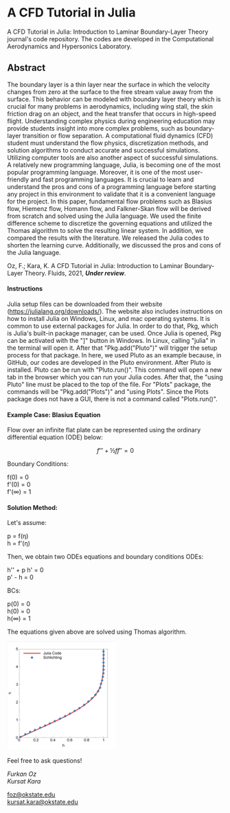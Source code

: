 # A CFD Tutorial in Julia
A CFD Tutorial in Julia: Introduction to Laminar Boundary-Layer Theory journal's code repository. The codes are developed in the Computational Aerodynamics and Hypersonics Laboratory.

## **Abstract**
The boundary layer is a thin layer near the surface in which the velocity changes from zero at the surface to the free stream value away from the surface. This behavior can be modeled with boundary layer theory which is crucial for many problems in aerodynamics, including wing stall, the skin friction drag on an object, and the heat transfer that occurs in high-speed flight. Understanding complex physics during engineering education may provide students insight into more complex problems, such as boundary-layer transition or flow separation. A computational fluid dynamics (CFD) student must understand the flow physics, discretization methods, and solution algorithms to conduct accurate and successful simulations. Utilizing computer tools are also another aspect of successful simulations. A relatively new programming language, Julia, is becoming one of the most popular programming language. Moreover, it is one of the most user-friendly and fast programming languages. It is crucial to learn and understand the pros and cons of a programming language before starting any project in this environment to validate that it is a convenient language for the project. In this paper, fundamental flow problems such as Blasius flow, Hiemenz flow, Homann flow, and Falkner-Skan flow will be derived from scratch and solved using the Julia language. We used the finite difference scheme to discretize the governing equations and utilized the Thomas algorithm to solve the resulting linear system. In addition, we compared the results with the literature. We released the Julia codes to shorten the learning curve. Additionally, we discussed the pros and cons of the Julia language.


Oz, F.; Kara, K. A CFD Tutorial in Julia: Introduction to Laminar Boundary-Layer Theory. Fluids, 2021, **_Under review_**.

#### **Instructions**

Julia setup files can be downloaded from their website (https://julialang.org/downloads/). The website also includes instructions on how to install Julia on Windows, Linux, and mac operating systems. It is common to use external packages for Julia. In order to do that, Pkg, which is Julia's built-in package manager, can be used. Once Julia is opened, Pkg can be activated with the "]" button in Windows. In Linux, calling "julia" in the terminal will open it. After that "Pkg.add("Pluto")" will trigger the setup process for that package. In here, we used Pluto as an example because, in GitHub, our codes are developed in the Pluto environment. After Pluto is installed. Pluto can be run with "Pluto.run()". This command will open a new tab in the browser which you can run your Julia codes. After that, the "using Pluto" line must be placed to the top of the file. For "Plots" package, the commands will be "Pkg.add("Plots")" and "using Plots". Since the Plots package does not have a GUI, there is not a command called "Plots.run()".

#### **Example Case: Blasius Equation**
Flow over an infinite flat plate can be represented using the ordinary differential equation (ODE) below:

$$f''' + ½ f f'' = 0$$

Boundary Conditions:

f(0) = 0  
f'(0) = 0  
f'(∞) = 1  

#### **Solution Method:**

Let's assume:

p = f(η)  
h = f'(η)  
		
Then, we obtain two ODEs equations and boundary conditions
ODEs:

h'' + p h' = 0  
p' - h = 0  

BCs:  

p(0) = 0  
h(0) = 0  
h(∞) = 1  

The equations given above are solved using Thomas algorithm.

<img src="./001-Blasius_Flow/BlasiusProfile.png" width="50%" height="50%">

Feel free to ask questions!

*Furkan Oz*  
*Kursat Kara*  

[foz@okstate.edu](foz@okstate.edu)  
[kursat.kara@okstate.edu](kursat.kara@okstate.edu)  
